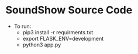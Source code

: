 # SoundShow Source Code
* To run:
    - pip3 install -r requirments.txt
    - export FLASK_ENV=development
    - python3 app.py

